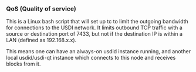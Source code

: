 ### QoS (Quality of service) ###

This is a Linux bash script that will set up tc to limit the outgoing bandwidth for connections to the USDI network. It limits outbound TCP traffic with a source or destination port of 7433, but not if the destination IP is within a LAN (defined as 192.168.x.x).

This means one can have an always-on usdid instance running, and another local usdid/usdi-qt instance which connects to this node and receives blocks from it.
